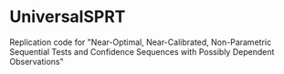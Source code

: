 # UniversalSPRT

Replication code for "Near-Optimal, Near-Calibrated, Non-Parametric Sequential Tests and Confidence Sequences with Possibly Dependent Observations"

